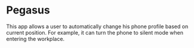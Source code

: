 Pegasus
=================

This app allows a user to automatically change his phone profile based on
current position. For example, it can turn the phone to silent mode when 
entering the workplace. 